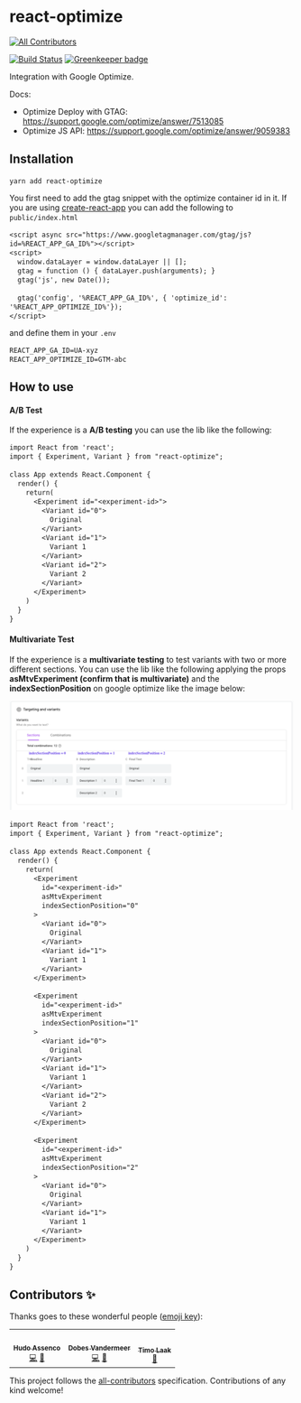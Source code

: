 # react-optimize

<!-- ALL-CONTRIBUTORS-BADGE:START - Do not remove or modify this section -->

[![All Contributors](https://img.shields.io/badge/all_contributors-2-orange.svg?style=flat-square)](#contributors-)

<!-- ALL-CONTRIBUTORS-BADGE:END -->

[![Build Status](https://github.com/hudovisk/react-optimize/workflows/Build/badge.svg)](https://github.com/hudovisk/react-optimize/actions) [![Greenkeeper badge](https://badges.greenkeeper.io/hudovisk/react-optimize.svg)](https://greenkeeper.io/)

Integration with Google Optimize.

Docs:

- Optimize Deploy with GTAG: https://support.google.com/optimize/answer/7513085
- Optimize JS API: https://support.google.com/optimize/answer/9059383

## Installation

```
yarn add react-optimize
```

You first need to add the gtag snippet with the optimize container id in it. If you are using [create-react-app](https://github.com/facebook/create-react-app)
you can add the following to `public/index.html`

```
<script async src="https://www.googletagmanager.com/gtag/js?id=%REACT_APP_GA_ID%"></script>
<script>
  window.dataLayer = window.dataLayer || [];
  gtag = function () { dataLayer.push(arguments); }
  gtag('js', new Date());

  gtag('config', '%REACT_APP_GA_ID%', { 'optimize_id': '%REACT_APP_OPTIMIZE_ID%'});
</script>
```

and define them in your `.env`

```
REACT_APP_GA_ID=UA-xyz
REACT_APP_OPTIMIZE_ID=GTM-abc
```

## How to use

#### A/B Test
If the experience is a **A/B testing** you can use the lib like the following:

```
import React from 'react';
import { Experiment, Variant } from "react-optimize";

class App extends React.Component {
  render() {
    return(
      <Experiment id="<experiment-id>">
        <Variant id="0">
          Original
        </Variant>
        <Variant id="1">
          Variant 1
        </Variant>
        <Variant id="2">
          Variant 2
        </Variant>
      </Experiment>
    )
  }
}
```

#### Multivariate Test
If the experience is a **multivariate testing** to test variants with two or more different sections. You can use the lib like the following applying the props **asMtvExperiment (confirm that is multivariate)** and the **indexSectionPosition** on google optimize like the image below:

<img src="./google-optimize-test.png">

```
import React from 'react';
import { Experiment, Variant } from "react-optimize";

class App extends React.Component {
  render() {
    return(
      <Experiment 
        id="<experiment-id>"
        asMtvExperiment
        indexSectionPosition="0"
      >
        <Variant id="0">
          Original
        </Variant>
        <Variant id="1">
          Variant 1
        </Variant>
      </Experiment>

      <Experiment 
        id="<experiment-id>"
        asMtvExperiment
        indexSectionPosition="1"
      >
        <Variant id="0">
          Original
        </Variant>
        <Variant id="1">
          Variant 1
        </Variant>
        <Variant id="2">
          Variant 2
        </Variant>
      </Experiment>

      <Experiment 
        id="<experiment-id>"
        asMtvExperiment
        indexSectionPosition="2"
      >
        <Variant id="0">
          Original
        </Variant>
        <Variant id="1">
          Variant 1
        </Variant>
      </Experiment>
    )
  }
}
```

## Contributors ✨

Thanks goes to these wonderful people ([emoji key](https://allcontributors.org/docs/en/emoji-key)):

<!-- ALL-CONTRIBUTORS-LIST:START - Do not remove or modify this section -->
<!-- prettier-ignore-start -->
<!-- markdownlint-disable -->
<table>
  <tr>
    <td align="center"><a href="https://github.com/hudovisk"><img src="https://avatars2.githubusercontent.com/u/5161722?v=4" width="100px;" alt=""/><br /><sub><b>Hudo Assenco</b></sub></a><br /><a href="https://github.com/hudovisk/react-optimize/commits?author=hudovisk" title="Code">💻</a> <a href="https://github.com/hudovisk/react-optimize/commits?author=hudovisk" title="Documentation">📖</a></td>
    <td align="center"><a href="http://dobesv.com"><img src="https://avatars2.githubusercontent.com/u/327833?v=4" width="100px;" alt=""/><br /><sub><b>Dobes Vandermeer</b></sub></a><br /><a href="https://github.com/hudovisk/react-optimize/commits?author=dobesv" title="Code">💻</a> <a href="https://github.com/hudovisk/react-optimize/commits?author=dobesv" title="Documentation">📖</a></td>
    <td align="center"><a href="https://github.com/tlaak"><img src="https://avatars0.githubusercontent.com/u/1674055?v=4" width="100px;" alt=""/><br /><sub><b>Timo Laak</b></sub></a><br /><a href="https://github.com/hudovisk/react-optimize/pulls?q=is%3Apr+reviewed-by%3Atlaak" title="Reviewed Pull Requests">👀</a></td>
  </tr>
</table>

<!-- markdownlint-enable -->
<!-- prettier-ignore-end -->

<!-- ALL-CONTRIBUTORS-LIST:END -->

This project follows the [all-contributors](https://github.com/all-contributors/all-contributors) specification. Contributions of any kind welcome!
